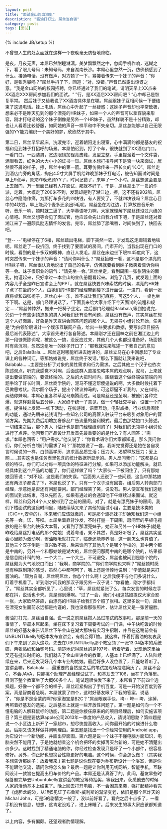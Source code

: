 ```yaml
---
layout: post
title: "面试金山的血泪史"
description: "酱油打打过，屌丝当自强"
category: posts
tags: [面试]
---
```

{% include JB/setup %}

不曾想人生的处女面就在这样一个夜晚毫无防备地降临。

是夜，月夜无声，本屌已然酣睡淋漓。美梦飘飘然之中，忽闻手机作响，迷糊之下，看了眼儿号码：未知号码，来自湖南长沙。本屌心里忽然一沉，仿佛预感到了什么。接通电话，没有做声，对方顿了一下，紧接着传来一个妹子的声音：“你好，是张秀攀吗？”屌丝手抖了下，回道：“对，没错。”声音已然露出惊讶之意。“我是金山网络的校园招聘，你已经通过了我们的笔试，请明天早上XX点来XX酒店XXX房间参加我们的面试。“ ”行，是XX酒店XXX房间吧？“心中却已是恢复平常。 然后妹子又给我说了XX酒店具体是在哪。屌丝跟妹子互相问候一下便结束了这通电话。挂上电话，屌丝心中升起了一丝疑惑：这妹子声音却也平常致极，想来必不是昨天见到的那个漂亮的HR妹子，如果一个人的声音可以拿容貌来形容，刚才打电话的这个妹子倒像是另外一个HR妹子，虽然样貌不是十分精致，却也让人看着比较舒服，如同她的声音一样平和中不失亲切。屌丝总能够以自己无限强的YY能力编织一个美好的梦，欣欣然于其中。

第二日，屌丝早早起床，洗淑完毕，迎着朝阳走出寝室，心中满满的都是基友的祝福和见到妹子打招呼的场景。本屌怕迟到，打了个车，很快就到了XX酒店门口。一看门口，一西装男，宽边眼镜加锃亮皮鞋，发型立整。手里提溜着一个文件袋，满眼看去，红色的大大小小的证书一沓。屌丝本想打招呼问下是否一块来面试，居然很不屑的样子，擦，屌丝中的第一箭。耳旁仿佛传来一声长久的“K.O”。屌丝走到酒店门旁的角落，掏出4.5寸大屏手机给昨晚那妹子打电话，被告知面试时间是早上9点半，原来昨晚光顾YY了，时间记错了，来早了一个小时。屌丝想这会要是上去敲门，万一里面已经有人在面试，那就不好了。于是，屌丝拿出了一贯的作派，走着。大概走了200米不到，发现却是到了湘江边，擦，这不还有902嘛，屌丝心中隐隐作痛，为那打车多花的四块钱，有人要笑了，不就四块钱吗？屌丝心目中的4块钱，早上能买个麦多还余出5毛呢。屌丝坐在湘江边，打算放首音乐听听，音乐一响，顿时就二逼了，大学英语听力啊，大家就理解下屌丝还没过六级的心情吧。屌丝又想等会见了面试官，他应该会先让自我介绍下吧，于是屌丝还对着湘江来了一遍颇具励志情怀的发言。完毕，屌丝舔了舔嘴唇，时间快到了，快回去吧。

“登-- --”电梯停在了6楼，屌丝踏出电梯，脚下突然一软，才发现这走廊铺着地毯呢。屌丝走了一段折回，终于找到了要面试的房间。门市开的，当我出现在门口的时候，看到的是十多双的眼神，直让人发毛。屌丝在床边坐下眼神45度向下，这时突然传来一个妹子的声音：“请问你叫什么？”屌丝抬眼一看，这不是那个漂亮的HR妹子嘛，屌丝很认真地说出了自己的名字，仿佛就要看到妹子微笑着告诉你稍等一会。妹子很职业的语气：“请先坐一会。”屌丝坐定，看到周围一张张陌生的面孔，拘谨起来，只好拿过一本金山的宣传册翻看起来。浏览了几页，就发现上面的内容几乎全是昨日宣讲会上的PPT。就在屌丝快要兴味索然的时侯，漂亮的HR妹子点了在坐的5个人，由她们的HR部门经理带到楼下进行面试。一进门，看到一张麻将桌和四张椅子，屌丝心中一乐，难不成让我们打麻将，可这5个人，一桌也坐不下啊。这是，部门经理说话了，“下面我来给大家介绍下今天面试的流程和规定……”屌丝悻悻然，搬来一把椅子坐定。之后部门经理就Balabala,等到她说完，旁边一个有些谢顶迹象的男人问我们还有没有问题，屌丝没有做声，其实屌丝在想这个人好面熟，好象是昨天宣讲会回答问题的那个人。无领导小组讨论开始，任务是”为白领阶层设计一个娱乐互联网产品，给出一些要求和数据，要写出项目报告最后派代表陈述“。大家首先进行各自陈述。本屌刚才还在回味之前在湘江边上的那一段慷慨陈词呢，被这么一搞，没反应过来，其他几个人也都没准备好，场面顿时有些沉闷，忽然这组唯一的妹子开口了：“那我就先来陈述一下我自己的意见吧，之后BalaBala……屌丝这时哪能听进去她讲的，屌丝立马在心中回想起了专业课上的各种词汇，等那姑娘说完，屌丝终于发话，”那么下面就让我来说吧，Balabala……主要是分析了对象的属性需求和行为需求。之后其他三个汉子也依次陈述观点，听完我感觉不对啊，后面这群人直接忽略本屌的观点啊，泥马，上来就提出要做前端的，要做终端的。之后的大把时间内，围绕着这个做终端做前端的问题争论了好长时间，屌丝商学院的，泥马不懂这帮傻逼说的啊，大多数时候托着下巴做思考状。偶尔圆个场子，提出个建议神马的，可这帮逼不听我的，又在纠结。纠结你妹啊，本屌心里各种草泥马崩腾而过。可是屌丝还是怂啊，被他们各种完爆，就这样剩最后五分钟，大家终于统一了意见，做一个轻社交平台，设置一个门槛，提供线上发起---线下活动，在线游戏，语音互动，电影点播，行业信息阅读的功能，通过先期来花钱请到一些知名公司的高管入驻该平台来吸引对象用户的营销方案。先期免费后期增加奢侈品广告流量的盈利模式。最后由那姑娘口头陈述。一切结束之后，那个男人（估计也是部门经理级别的了）对我们的无领导小组讨论进行了点评。他问我们产品设计开发首先最重要的的是什么？有人回答：“需求。”本屌也回答：“用户需求。”他又说了：“你看术语你们大家都知道，那么我问你们，你们分析白领们的需求了吗？”那姑娘说了一套，我听完觉得还是她在各自发言时候说的一样，白领高学历，追求高品质生活；压力大，渴望释放压力；爱上网……其实这也是任务表里包含的统计数据所显示的。男人反问我们：“这都是白领的特征，你们可以对每一项具体的特征进行分解，如果可以添加功能解决，就已经具体到这个产品的功能了，你们这样做了吗？”大家伙一下被问住了。只有那姑娘回答说：“对不起，这是我们的失误。“后面男人还说了一些问题，这当中那姑娘还有两汉子都说了下，本屌也说了下。只有一个汉子没有回答。组后男人转向部门经理，示意她是否还有问题要问。部门经理笑了笑，说没有。男人便宣布我们这组的面试到此结束，可以先回去，如果有通过的会通知他下午继续过来面试。就这样，屌丝和另外4个人又被带到了之前的房间。对了，就是有漂亮妹子的房间。我们下楼面试的这段时间里，陆陆续续又来了其他的面试小组，主要是技术类的（C/C++,安卓的）。本来我们应该就撤的，可是那个漂亮妹子却通知我们这一小组先等一会。诺，等呗。本屌坐着靠背沙发，不时打量一下周围，房间里的平板电视放的是芒果台的快乐大本营，又看到了那漂亮妹子，她正和另外一个HR妹子(就是昨晚给屌丝打电话的那个姑娘）说着粤语，果不其然，真是好听极了。屌丝其实这会心里颇为激动啊，酱油眼瞅就打完了，临走还能养养眼，这一趟怎么也算值了。其他三个汉子倒是一直兴致不高，后来谁问了其他几个是哪个学校的，其中两个都是中南的，另外一个和那姑娘是湖大的，屌丝便问那两中南的是哪个院的，结果都是信息院计科的的，一个大二，一个大三。不可避免，屌丝也被问到是哪个院的，屌丝颇为大气地脱口而出：“我啊，商学院的。”“你们商学院也来啊？”屌丝顿时感觉有种踩到翔的感觉，虽然心中都呵呵了，嘴上还是悻悻地说到：“学渣就是来打酱油的。"颇为自嘲，屌丝啊屌丝，你怂个什么啊！之后我便不与他们多说什么，盯着手机看了。听到刚才问我的那汉子跟另外一汉子说：“你看他，刚才手都抖了。“屌丝其实全都听见了，心里说：”草，屌丝就紧张了么，每次发言的时候左手都在抖，说话也卡壳。真是弱到爆啊。“过了一会，我们小组这姑娘提议大家合影一张，大家欣然答应，由漂亮的HR妹子给我们5个照了张相。这里多说一句，屌丝在漂亮女生面前永远都是拘谨的，我也没看那张照片，估计屌丝又是一张苦逼脸。

酱油打打完，屌丝当自强。说一说之前屌丝攒人品过笔试的故事吧。那是前一天的事情了，早晨本屌起来，坐在床下复习着下周要考试的一门课，中午快吃饭的时候屌丝的好基友来告诉屌丝下午金山在湖大那块有实习生招聘，并且在这稍前会有UNBUNTUkelly的版本发布宣讲会，有机会得T恤。就这样，怀着打酱油的初衷我们下午来到了湖大这块，先去在UBUNTUkelly那个教室领了一张13.04版本的系统碟，两张贴纸和抽奖号码。清楚地记得屌丝的是197号。听着听着，发现他这里抽奖还有挺长时间的。我们就去了金山宣讲会的教室，人基本上已经满了。人陆陆续续在来，后来还发现好几个本专业的姑娘。最后好多人没位置了，只能站着听了。宣讲会嘛，Balabala……最重要的当然是之后的笔试加现场投递简历了。屌丝不会C，不会JAVA，只能挑个助理产品经理试试了。和基友去了106，坐在了角落里。目测下整个教室坐了大概60多个人。笔试题很快发下来了，本屌看了下前四个选择题，好像一个都不会的样子，屌丝赶紧掏出了手机百度，可是一开始没百度到答案，真是智商着急啊。本屌就蒙了四个，这时好基友瞅了下我的答案，说话了，“你是不是全蒙的啊?你家淘宝是B2C？"屌丝眼疾手快，垮-- 垮-- 垮，涂掉，再照着好基友的选完。之后基本上就是一些开放性问题了。第一题是如何向一个不懂电脑的人解释鼠标的功能，第二题是你接任原来的的项目经理后，如何实施该项目？第三题是要估算apple公司2013年一季度的产品收入，请说明思路？第四题是说一个小区边上新开了一家超市，想尽快提高收入，问你最开始的时候进什么物品，后期又该怎样做并阐明理由。第五题是找出一个你经常使用的Android app，为它设计一个新功能，并画出界面图。第六题是说一个妹子不懂电脑方面知识，电脑突然不能用了，于是她就想乘这个机会把坏的卖掉再买台新的，可是她不清楚出价多少。这时找到了精通电脑的你，你经过检查发现只是坏了一个小部件，很容易修好。另外，你正好也想换台性能更好的电脑。这个时候，你会怎么做？（其实我多想告诉那妹子：放着我来.) 第七题是说你现在要为乔布斯设计一个浴室，但是你不能跟他交流，请问你将怎么做？最后一题是让你利用无线网络，智能手机，互联网设计一款旨在提高出租车价格的产品。本屌还是认真答了的。此间，基友早些时候答题完毕去Unbuntukelly宣讲会的教室等待抽奖，等我出来，获悉他去的时候人家的活动基本上结束了。晚上回去打开电脑，不一会困意来袭，强打起精神看完了《虎胆龙威5》，从1到5见证了布鲁斯-威利斯的渐渐变老，依旧是那个屌炸天的Michal John，可是5的剧情太一般了，没以前好看了。看完之后十点多了，一看手机没有信息，想想，这肯定没戏了，进上床睡了。后来发生的事大家应该都知道了。

以上内容，多有偏颇。还望观者酌情理解。